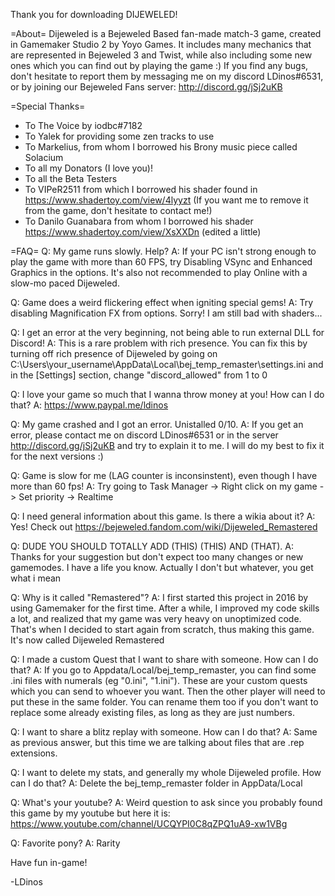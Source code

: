 Thank you for downloading DIJEWELED!

=About=
Dijeweled is a Bejeweled Based fan-made match-3 game, created in Gamemaker Studio 2 by Yoyo Games. It includes many mechanics that are represented in Bejeweled 3 and Twist, while also including some new ones which you can find out by playing the game :)
If you find any bugs, don't hesitate to report them by messaging me on my discord LDinos#6531, or by joining our Bejeweled Fans server: http://discord.gg/jSj2uKB

=Special Thanks=
- To The Voice by iodbc#7182
- To Yalek for providing some zen tracks to use
- To Markelius, from whom I borrowed his Brony music piece called Solacium
- To all my Donators (I love you)!
- To all the Beta Testers
- To VIPeR2511 from which I borrowed his shader found in https://www.shadertoy.com/view/4lyyzt (If you want me to remove it from the game, don't hesitate to contact me!)
- To Danilo Guanabara from whom I borrowed his shader https://www.shadertoy.com/view/XsXXDn (edited a little)

=FAQ=
Q: My game runs slowly. Help?
A: If your PC isn't strong enough to play the game with more than 60 FPS, try Disabling VSync and Enhanced Graphics in the options. It's also not recommended to play Online with a slow-mo paced Dijeweled.

Q: Game does a weird flickering effect when igniting special gems!
A: Try disabling Magnification FX from options. Sorry! I am still bad with shaders...

Q: I get an error at the very beginning, not being able to run external DLL for Discord!
A: This is a rare problem with rich presence. You can fix this by turning off rich presence of Dijeweled by going on C:\Users\your_username\AppData\Local\bej_temp_remaster\settings.ini and in the [Settings] section, change "discord_allowed" from 1 to 0

Q: I love your game so much that I wanna throw money at you! How can I do that?
A: https://www.paypal.me/ldinos

Q: My game crashed and I got an error. Unistalled 0/10.
A: If you get an error, please contact me on discord LDinos#6531 or in the server http://discord.gg/jSj2uKB and try to explain it to me. I will do my best to fix it for the next versions :)

Q: Game is slow for me (LAG counter is inconsinstent), even though I have more than 60 fps!
A: Try going to Task Manager -> Right click on my game -> Set priority -> Realtime

Q: I need general information about this game. Is there a wikia about it?
A: Yes! Check out https://bejeweled.fandom.com/wiki/Dijeweled_Remastered

Q: DUDE YOU SHOULD TOTALLY ADD (THIS) (THIS) AND (THAT).
A: Thanks for your suggestion but don't expect too many changes or new gamemodes. I have a life you know. Actually I don't but whatever, you get what i mean

Q: Why is it called "Remastered"?
A: I first started this project in 2016 by using Gamemaker for the first time. After a while, I improved my code skills a lot, and realized that my game was very heavy on unoptimized code. That's when I decided to start again from scratch, thus making this game. It's now called Dijeweled Remastered

Q: I made a custom Quest that I want to share with someone. How can I do that?
A: If you go to Appdata/Local/bej_temp_remaster, you can find some .ini files with numerals (eg "0.ini", "1.ini"). These are your custom quests which you can send to whoever you want. Then the other player will need to put these in the same folder. You can rename them too if you don't want to replace some already existing files, as long as they are just numbers.

Q: I want to share a blitz replay with someone. How can I do that?
A: Same as previous answer, but this time we are talking about files that are .rep extensions.

Q: I want to delete my stats, and generally my whole Dijeweled profile. How can I do that?
A: Delete the bej_temp_remaster folder in AppData/Local

Q: What's your youtube?
A: Weird question to ask since you probably found this game by my youtube but here it is: https://www.youtube.com/channel/UCQYPI0C8qZPQ1uA9-xw1VBg

Q: Favorite pony?
A: Rarity


Have fun in-game!

-LDinos
